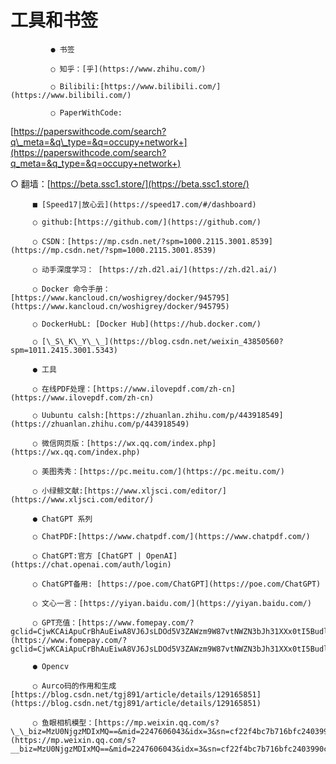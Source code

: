 # 工具和书签

             ● 书签

             ○ 知乎：[乎](https://www.zhihu.com/)

             ○ Bilibili:[https://www.bilibili.com/](https://www.bilibili.com/)

             ○ PaperWithCode: 
[https://paperswithcode.com/search?q\_meta=&q\_type=&q=occupy+network+](https://paperswithcode.com/search?q_meta=&q_type=&q=occupy+network+)

○ 翻墙：[https://beta.ssc1.store/](https://beta.ssc1.store/)

         ■ [Speed17|放心云](https://speed17.com/#/dashboard)

         ○ github:[https://github.com/](https://github.com/)

         ○ CSDN：[https://mp.csdn.net/?spm=1000.2115.3001.8539](https://mp.csdn.net/?spm=1000.2115.3001.8539)

         ○ 动手深度学习： [https://zh.d2l.ai/](https://zh.d2l.ai/)

         ○ Docker 命令手册： [https://www.kancloud.cn/woshigrey/docker/945795](https://www.kancloud.cn/woshigrey/docker/945795)

         ○ DockerHubL: [Docker Hub](https://hub.docker.com/)

         ○ [\_S\_K\_Y\_\_](https://blog.csdn.net/weixin_43850560?spm=1011.2415.3001.5343)

         ● 工具

         ○ 在线PDF处理：[https://www.ilovepdf.com/zh-cn](https://www.ilovepdf.com/zh-cn)

         ○ Uubuntu calsh:[https://zhuanlan.zhihu.com/p/443918549](https://zhuanlan.zhihu.com/p/443918549)

         ○ 微信网页版：[https://wx.qq.com/index.php](https://wx.qq.com/index.php)

         ○ 美图秀秀：[https://pc.meitu.com/](https://pc.meitu.com/)

         ○ 小绿鲸文献:[https://www.xljsci.com/editor/](https://www.xljsci.com/editor/)

         ● ChatGPT 系列

         ○ ChatPDF:[https://www.chatpdf.com/](https://www.chatpdf.com/)

         ○ ChatGPT:官方 [ChatGPT | OpenAI](https://chat.openai.com/auth/login)

         ○ ChatGPT备用: [https://poe.com/ChatGPT](https://poe.com/ChatGPT)

         ○ 文心一言：[https://yiyan.baidu.com/](https://yiyan.baidu.com/)

         ○ GPT充值：[https://www.fomepay.com/?gclid=CjwKCAiApuCrBhAuEiwA8VJ6JsLDOd5V3ZAWzm9W87vtNWZN3bJh31XXx0tI5BudlFwyg8DGn7JOeBoCWNoQAvD\_BwE](https://www.fomepay.com/?gclid=CjwKCAiApuCrBhAuEiwA8VJ6JsLDOd5V3ZAWzm9W87vtNWZN3bJh31XXx0tI5BudlFwyg8DGn7JOeBoCWNoQAvD_BwE)

         ● Opencv

         ○ Aurco码的作用和生成[https://blog.csdn.net/tgj891/article/details/129165851](https://blog.csdn.net/tgj891/article/details/129165851)

         ○ 鱼眼相机模型：[https://mp.weixin.qq.com/s?\_\_biz=MzU0NjgzMDIxMQ==&mid=2247606043&idx=3&sn=cf22f4bc7b716bfc2403990c8f9cc62d&chksm=fb54bdf7cc2334e12d71f35ae732102b611bf1d2987451c43ff8ae2726c08092f153ee9b4752&scene=27](https://mp.weixin.qq.com/s?__biz=MzU0NjgzMDIxMQ==&mid=2247606043&idx=3&sn=cf22f4bc7b716bfc2403990c8f9cc62d&chksm=fb54bdf7cc2334e12d71f35ae732102b611bf1d2987451c43ff8ae2726c08092f153ee9b4752&scene=27)
